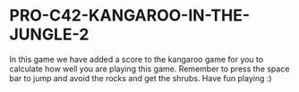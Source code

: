 # PRO-C42-KANGAROO-IN-THE-JUNGLE-2
In this game we have added a score to the kangaroo game for you to calculate how well you are playing this game. Remember to press the space bar to jump and avoid the rocks and get the shrubs. Have fun playing :)
